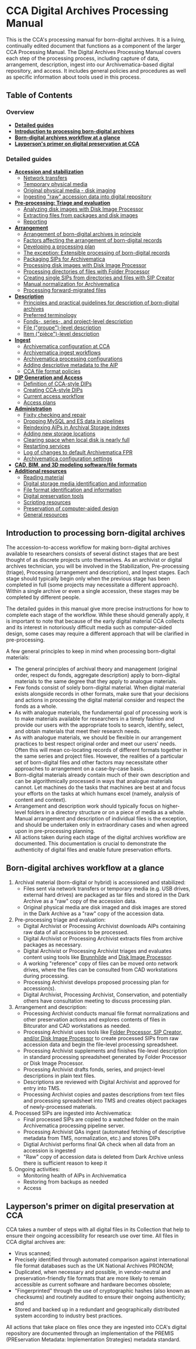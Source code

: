 # CCA Digital Archives Processing Manual

This is the CCA's processing manual for born-digital archives. It is a living, continually edited document that functions as a component of the larger CCA Processing Manual. The Digital Archives Processing Manual covers each step of the processing process, including capture of data, arrangement, description, ingest into our Archivematica-based digital repository, and access. It includes general policies and procedures as well as specific information about tools used in this process.

## Table of Contents

### Overview

* **[Detailed guides](#details)**
* **[Introduction to processing born-digital archives](#processingintro)**
* **[Born-digital archives workflow at a glance](#overview)** 
* **[Layperson's primer on digital preservation at CCA](#primer)**

<a name="details"></a>  
### Detailed guides  

* **[Accession and stabilization](guides/stabilization.md)**
    * [Network transfers](guides/stabilization.md/#networktransfer)
    * [Temporary physical media](guides/stabilization.md/#temporarymedia)
    * [Original physical media - disk imaging](guides/stabilization.md/#originalphysicalmedia)  
    * [Ingesting "raw" accession data into digital repository](guides/stabilization.md/#rawingest)  
* **[Pre-processing: Triage and evaluation](guides/triage.md)**  
    * [Analyzing disk images with Disk Image Processor](guides/triage.md/#analysis)  
    * [Extracting files from packages and disk images](guides/triage.md/#diskimageextract)         
    * [Reporting](guides/triage.md/#reporting)  
* **[Arrangement](guides/arrangement.md)**  
    * [Arrangement of born-digital archives in principle](guides/arrangement.md/#arrprinciple)  
    * [Factors affecting the arrangement of born-digital records](guides/arrangement.md/#arrfactors)   
    * [Developing a processing plan](guides/arrangement.md/#processingplan)  
    * [The exception: Extensible processing of born-digital records](guides/arrangement.md/#extensible)   
    * [Packaging SIPs for Archivematica](guides/arrangement.md/#packagingsips)  
    * [Processing disk images with Disk Image Processor](guides/arrangement.md/#diskimageprocessor)  
    * [Processing directories of files with Folder Processor](guides/arrangement.md/#folderprocessor)  
    * [Creating single SIPs from directories and files with SIP Creator](guides/arrangement.md/#sipcreator)
    * [Manual normalization for Archivematica](guides/arrangement.md#mannorm)
    * [Processing forward-migrated files](guides/arrangement.md#processfm)
* **[Description](guides/description.md)**  
    * [Principles and practical guidelines for description of born-digital archives](guides/description.md/#descriptionprincipleandpractice)  
    * [Preferred terminology](guides/description.md/#terminology)  
    * [Fonds-, series-, and project-level description](guides/description.md/#higherlevel)  
    * [File ("groupe")-level description](guides/description.md/#groupdesc)   
    * [Item ("pièce")-level description](guides/description.md/#itemdesc)  
* **[Ingest](guides/ingest.md)**  
    * [Archivematica configuration at CCA](guides/ingest.md/#architecture)
    * [Archivematica ingest workflows](guides/ingest.md/#ingestmethods)  
    * [Archivematica processing configurations](guides/ingest.md/#processingconfigs)
    * [Adding descriptive metadata to the AIP](guides/ingest.md/#dcmetadata)  
    * [CCA file format policies](guides/ingest.md/#fileformatpolicies)  
* **[DIP Generation and Access](guides/access.md)**  
    * [Definition of CCA-style DIPs](guides/access.md/#dipdefinition)  
    * [Creating CCA-style DIPs](guides/access.md/#dipcreation)  
    * [Current access workflow](guides/access.md/#accessworkflow)  
    * [Access plans](guides/access.md/#accessplans)  
* **[Administration](guides/administration.md)**  
    * [Fixity checking and repair](guides/administration.md/#fixity)   
    * [Dropping MySQL and ES data in pipelines](guides/administration.md/#flushing)  
    * [Reindexing AIPs in Archival Storage indexes](guides/administration.md/#reindexing)  
    * [Adding new storage locations](guides/administration.md/#locations)  
    * [Clearing space when local disk is nearly full](guides/administration.md/#clearingspace)  
    * [Restarting services](guides/administration.md/#restarting)  
    * [Log of changes to default Archivematica FPR](guides/administration.md/#fprchanges)  
    * [Archivematica configuration settings](guides/administration.md/#configsettings)  
* **[CAD, BIM, and 3D modeling software/file formats](guides/cadformats.md)**  
* **[Additional resources](guides/resources.md)**  
   * [Reading material](guides/resources.md/#readings)  
   * [Digital storage media identification and information](guides/resources.md/#media)  
   * [File format identification and information](guides/resources.md/#formats)  
   * [Digital preservation tools](guides/resources.md/#tools)
   * [Scripting resources](guides/resources.md#scripting)
   * [Preservation of computer-aided design](guides/resources.md/#cadpres)  
   * [General resources](guides/resources.md/#general)  

<a name="processingintro"></a>  
## Introduction to processing born-digital archives  

The accession-to-access workflow for making born-digital archives available to researchers consists of several distinct stages that are best thought of as discrete projects unto themselves. As an archivist or digital archives technician, you will be involved in the Stabilization, Pre-processing (triage), Processing (arrangement and description), and Ingest stages. Each stage should typically begin only when the previous stage has been completed in full (some projects may necessitate a different approach). Within a single archive or even a single accession, these stages may be completed by different people.  

The detailed guides in this manual give more precise instructions for how to complete each stage of the workflow. While these should generally apply, it is important to note that because of the early digital material CCA collects and its interest in notoriously difficult media such as computer-aided design, some cases may require a different approach that will be clarified in pre-processing.  

A few general principles to keep in mind when processing born-digital materials:  

* The general principles of archival theory and management (original order, respect du fonds, aggregate description) apply to born-digital materials to the same degree that they apply to analogue materials.  
* Few fonds consist of solely born-digital material. When digital material exists alongside records in other formats, make sure that your decisions and actions in processing the digital material consider and respect the fonds as a whole.
* As with analogue materials, the fundamental goal of processing work is to make materials available for researchers in a timely fashion and provide our users with the appropriate tools to search, identify, select, and obtain materials that meet their research needs.  
* As with analogue materials, we should be flexible in our arrangement practices to best respect original order and meet our users' needs. Often this will mean co-locating records of different formats together in the same series and project files. However, the realities of a particular set of born-digital files and other factors may necessitate other approaches to arrangement on a case-by-case basis.  
* Born-digital materials already contain much of their own description and can be algorithmically processed in ways that analogue materials cannot. Let machines do the tasks that machines are best at and focus your efforts on the tasks at which humans excel (namely, analysis of content and context).  
* Arrangement and description work should typically focus on higher-level folders in a directory structure or on a piece of media as a whole. Manual arrangement and description of individual files is the exception, and should be undertaken only in extraordinary cases and when agreed upon in pre-processing planning.  
* All actions taken during each stage of the digital archives workflow are documented. This documentation is crucial to demonstrate the authenticity of digital files and enable future preservation efforts.  

<a name="overview"></a>
## Born-digital archives workflow at a glance  

1. Archival material (born-digital or hybrid) is accessioned and stabilized:
   * Files sent via network transfers or temporary media (e.g. USB drives, external hard drives) are packaged as tar files and stored in the Dark Archive as a "raw" copy of the accession data.
   * Original physical media are disk imaged and disk images are stored in the Dark Archive as a "raw" copy of the accession data.
2. Pre-processing triage and evaluation:  
   * Digital Archivist or Processing Archivist downloads AIPs containing raw data of all accessions to be processed.  
   * Digital Archivist or Processing Archivist extracts files from archive packages as necessary.  
   * Digital Archivist or Processing Archivist triages and evaluates content using tools like [Brunnhilde](https://github.com/timothyryanwalsh/brunnhilde) and [Disk Image Processor](https://github.com/timothyryanwalsh/cca-diskimageprocessor).
   * A working "reference" copy of files can be moved onto network drives, where the files can be consulted from CAD workstations during processing.
   * Processing Archivist develops proposed processing plan for accession(s).
   * Digital Archivist, Processing Archivist, Conservation, and potentially others have consultation meeting to discuss processing plan.
3. Arrangement and description:
   * Processing Archivist conducts manual file format normalizations and other preservation actions and explores contents of files in Bitcurator and CAD workstations as needed.
   * Processing Archivist uses tools like [Folder Processor, SIP Creator, and/or Disk Image Processor](https://github.com/timothyryanwalsh/cca-tools) to create processed SIPs from raw accession data and begin the file-level processing spreadsheet.
   * Processing Archivist supplements and finishes file-level description in standard processing spreadsheet generated by Folder Processor or Disk Image Processor.
   * Processing Archivist drafts fonds, series, and project-level descriptions in plain text files.
   * Descriptions are reviewed with Digital Archivist and approved for entry into TMS.
   * Processing Archivist copies and pastes descriptions from text files and processing spreadsheet into TMS and creates object packages of newly-processed materials. 
4. Processed SIPs are ingested into Archivematica:  
   * Final processed SIPs are copied to a watched folder on the main Archivematica processing pipeline server.  
   * Processing Archivist QAs ingest (automated fetching of descriptive metadata from TMS, normalization, etc.) and stores DIPs  
   * Digtial Archivist performs final QA check when all data from an accession is ingested  
   * "Raw" copy of accession data is deleted from Dark Archive unless there is sufficient reason to keep it  
5. Ongoing activities:  
   * Monitoring health of AIPs in Archivematica  
   * Restoring from backups as needed  
   * Access
   
<a name="primer"></a>
## Layperson's primer on digital preservation at CCA  

CCA takes a number of steps with all digital files in its Collection that help to ensure their ongoing accessibility for research use over time. All files in CCA digital archives are:

* Virus scanned;  
* Precisely identified through automated comparison against international file format databases such as the UK National Archives PRONOM;  
* Duplicated, when necessary and possible, in vendor-neutral and preservation-friendly file formats that are more likely to remain accessible as current software and hardware becomes obsolete;  
* "Fingerprinted" through the use of cryptographic hashes (also known as checksums) and routinely audited to ensure their ongoing authenticity; and  
* Stored and backed up in a redundant and geographically distributed system according to industry best practices.

All actions that take place on files once they are ingested into CCA's digital repository are documented through an implementation of the PREMIS (PREservation Metadata: Implementation Strategies) metadata standard.  
